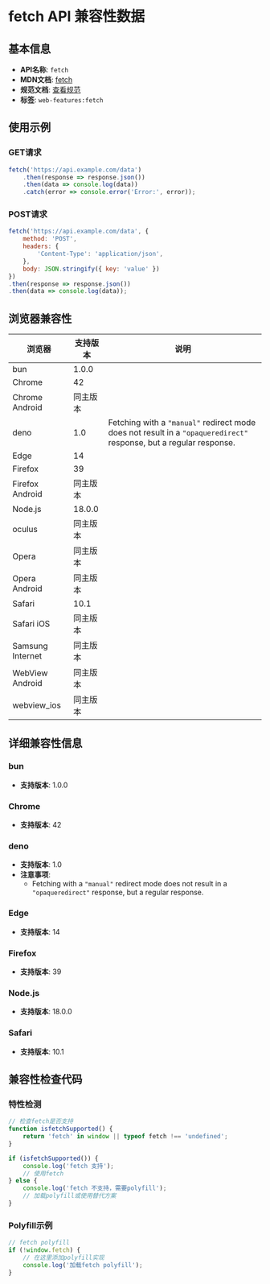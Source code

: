 # fetch API 兼容性数据

## 基本信息

- **API名称**: `fetch`
- **MDN文档**: [fetch](https://developer.mozilla.org/docs/Web/API/Window/fetch)
- **规范文档**: [查看规范](https://fetch.spec.whatwg.org/#fetch-method)
- **标签**: `web-features:fetch`

## 使用示例

### GET请求

```javascript
fetch('https://api.example.com/data')
    .then(response => response.json())
    .then(data => console.log(data))
    .catch(error => console.error('Error:', error));
```

### POST请求

```javascript
fetch('https://api.example.com/data', {
    method: 'POST',
    headers: {
        'Content-Type': 'application/json',
    },
    body: JSON.stringify({ key: 'value' })
})
.then(response => response.json())
.then(data => console.log(data));
```

## 浏览器兼容性

| 浏览器 | 支持版本 | 说明 |
|--------|----------|------|
| bun | 1.0.0 |  |
| Chrome | 42 |  |
| Chrome Android | 同主版本 |  |
| deno | 1.0 | Fetching with a `"manual"` redirect mode does not result in a `"opaqueredirect"` response, but a regular response. |
| Edge | 14 |  |
| Firefox | 39 |  |
| Firefox Android | 同主版本 |  |
| Node.js | 18.0.0 |  |
| oculus | 同主版本 |  |
| Opera | 同主版本 |  |
| Opera Android | 同主版本 |  |
| Safari | 10.1 |  |
| Safari iOS | 同主版本 |  |
| Samsung Internet | 同主版本 |  |
| WebView Android | 同主版本 |  |
| webview_ios | 同主版本 |  |

## 详细兼容性信息

### bun

- **支持版本**: 1.0.0

### Chrome

- **支持版本**: 42

### deno

- **支持版本**: 1.0
- **注意事项**:
  - Fetching with a `"manual"` redirect mode does not result in a `"opaqueredirect"` response, but a regular response.

### Edge

- **支持版本**: 14

### Firefox

- **支持版本**: 39

### Node.js

- **支持版本**: 18.0.0

### Safari

- **支持版本**: 10.1

## 兼容性检查代码

### 特性检测

```javascript
// 检查fetch是否支持
function isfetchSupported() {
    return 'fetch' in window || typeof fetch !== 'undefined';
}

if (isfetchSupported()) {
    console.log('fetch 支持');
    // 使用fetch
} else {
    console.log('fetch 不支持，需要polyfill');
    // 加载polyfill或使用替代方案
}
```

### Polyfill示例

```javascript
// fetch polyfill
if (!window.fetch) {
    // 在这里添加polyfill实现
    console.log('加载fetch polyfill');
}
```


